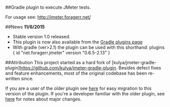 ##Gradle plugin to execute JMeter tests. 

For usage see: http://jmeter.foragerr.net/

##News
**11/6/2015**
* Stable version 1.0 released. 
* This plugin is now also available from the [Gradle plugins page](https://plugins.gradle.org/)
* With gradle (ver>2.1) the plugin can be used with this shorthand:
	plugins {
	  id "net.foragerr.jmeter" version "0.6.5-2.13"
	}

##Attribution
This project started as a hard fork of [kulya/jmeter-gradle-plugin]https://github.com/kulya/jmeter-gradle-plugin. Besides defect fixes and feature enhancements, most of the original codebase has been re-written since. 

If you are a user of the older plugin see [here]() for easy migration to this version of the plugin. If you're a developer familiar with the older plugin, see [here]() for notes about major changes.
